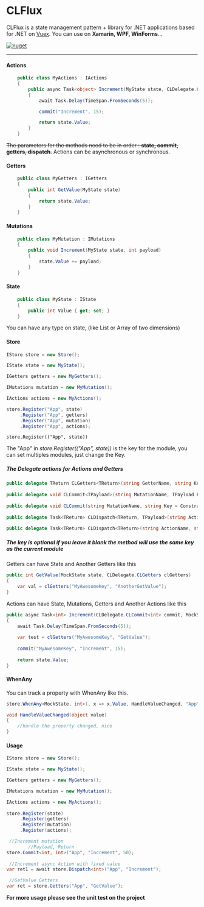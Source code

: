 
# CLFlux

CLFlux is a state management pattern + library for .NET applications based for .NET on [Vuex](https://github.com/vuejs/vuex).
You can use on **Xamarin, WPF, WinForms**...

[![nuget](https://img.shields.io/badge/nuget-download-blue.svg)](https://www.nuget.org/packages/CLFlux/)

------------

#### Actions
```csharp
    public class MyActions : IActions
    {
        public async Task<object> Increment(MyState state, CLDelegate.CLCommit<int> commit)
        {
            await Task.Delay(TimeSpan.FromSeconds(5));

            commit("Increment", 15);

            return state.Value;
        }
    }
```
~~The parameters for the methods need to be in order : **state, commit, getters, dispatch**.~~
Actions can be asynchronous or synchronous.

#### Getters
```csharp
    public class MyGetters : IGetters
    {
        public int GetValue(MyState state)
        {
            return state.Value;
        }
    }
```
#### Mutations
```csharp
    public class MyMutation : IMutations
    {
        public void Increment(MyState state, int payload)
        {
            state.Value += payload;
        }
    }
```
#### State
```csharp
    public class MyState : IState
    {
        public int Value { get; set; }
    }
```
You can have any type on state, (like List or Array of two dimensions)


#### Store
```csharp
IStore store = new Store();

IState state = new MyState();

IGetters getters = new MyGetters();

IMutations mutation = new MyMutation();

IActions actions = new MyActions();

store.Register("App", state)
	 .Register("App", getters)
	 .Register("App", mutation)
	 .Register("App", actions);

```


    store.Register(("App", state))
The "App" in *store.Register(("App", state))* is the key for the module, you can set multiples modules, just change the Key.

##### The Delegate actions for Actions and Getters
```csharp
public delegate TReturn CLGetters<TReturn>(string GetterName, string Key = Constraints.DefaultKey);
 
public delegate void CLCommit<TPayload>(string MutationName, TPayload PayloadMutation, string Key = Constraints.DefaultKey);
 
public delegate void CLCommit(string MutationName, string Key = Constraints.DefaultKey);
 
public delegate Task<TReturn> CLDispatch<TReturn, TPayload>(string ActionName, TPayload PayloadAction, string Key = Constraints.DefaultKey);
 
public delegate Task<TReturn> CLDispatch<TReturn>(string ActionName, string Key = Constraints.DefaultKey);
```
##### The key is optional if you leave it blank the method will use the same key as the current module


Getters can have State and Another Getters like this

```csharp
public int GetValue(MockState state, CLDelegate.CLGetters clGetters)
{
	var val = clGetters("MyAwesomeKey", "AnotherGetValue");
}
```

Actions can have State, Mutations,  Getters and Another Actions like this

```csharp
public async Task<int> Increment(CLDelegate.CLCommit<int> commit, MockState state, CLDelegate.CLGetters clGetters)
{
	await Task.Delay(TimeSpan.FromSeconds(5));
 
	var test = clGetters("MyAwesomeKey", "GetValue");
 
	commit("MyAwesomeKey", "Increment", 15);
 
	return state.Value;
}
```

#### WhenAny
You can track a property with WhenAny like this.
```csharp
store.WhenAny<MockState, int>(, x => x.Value, HandleValueChanged, "App");

void HandleValueChanged(object value)
{
    //handle the property changed, nice
}
```

#### Usage
```csharp
IStore store = new Store();

IState state = new MyState();

IGetters getters = new MyGetters();

IMutations mutation = new MyMutation();

IActions actions = new MyActions();
 
store.Register(state)
     .Register(getters)
     .Register(mutation)
     .Register(actions);   

 //Increment mutation
		//Payload, Return
store.Commit<int, int>("App", "Increment", 50);
 
 //Increment async Action with fixed value
var ret1 = await store.Dispatch<int>("App", "Increment");

 //GetValue Getters
var ret = store.Getters("App", "GetValue");
```


**For more usage please see the unit test on the project**
